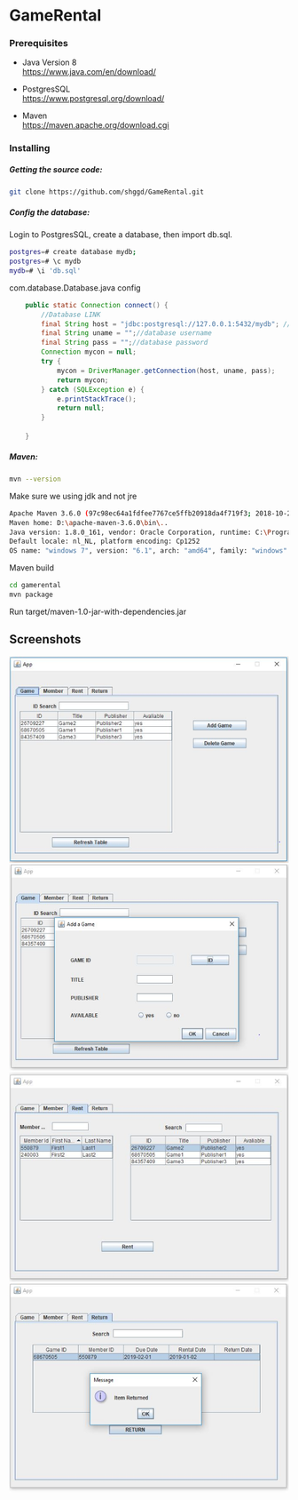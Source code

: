 # GameRental




### Prerequisites

- Java Version 8  
  https://www.java.com/en/download/

- PostgresSQL  
  https://www.postgresql.org/download/

- Maven  
  https://maven.apache.org/download.cgi
  
 
 
 ### Installing
 ##### Getting the source code:
 ```bash
git clone https://github.com/shggd/GameRental.git
```

 ##### Config the database:
Login to PostgresSQL, create a database, then import db.sql.
```bash
postgres=# create database mydb;
postgres=# \c mydb
mydb=# \i 'db.sql'
```
  
com.database.Database.java config
```java
    public static Connection connect() {
        //Database LINK
        final String host = "jdbc:postgresql://127.0.0.1:5432/mydb"; //jdbc:postgresql://{database host}:{port number}/{database name}
        final String uname = "";//database username
        final String pass = "";//database password
        Connection mycon = null;
        try {
            mycon = DriverManager.getConnection(host, uname, pass);
            return mycon;
        } catch (SQLException e) {
            e.printStackTrace();
            return null;
        }

    }
```
 ##### Maven:
 ```bash
 mvn --version
 ```
 Make sure we using jdk and not jre
  ```bash
  Apache Maven 3.6.0 (97c98ec64a1fdfee7767ce5ffb20918da4f719f3; 2018-10-24T20:41:47+02:00)
Maven home: D:\apache-maven-3.6.0\bin\..
Java version: 1.8.0_161, vendor: Oracle Corporation, runtime: C:\Program Files\Java\jdk1.8.0_191\jre
Default locale: nl_NL, platform encoding: Cp1252
OS name: "windows 7", version: "6.1", arch: "amd64", family: "windows"
  ```
  
 Maven build  
  ```bash
  cd gamerental
  mvn package
  ```
  Run target/maven-1.0-jar-with-dependencies.jar
    
 ## Screenshots
![Screenshot](screenshots/gamerental.gamepanel.JPG)
![Screenshot](screenshots/gamerental.addgame.JPG)
![Screenshot](screenshots/gamerental.rentalpanel.JPG)
![Screenshot](screenshots/gamerental.returnpanel.JPG)




  
  

